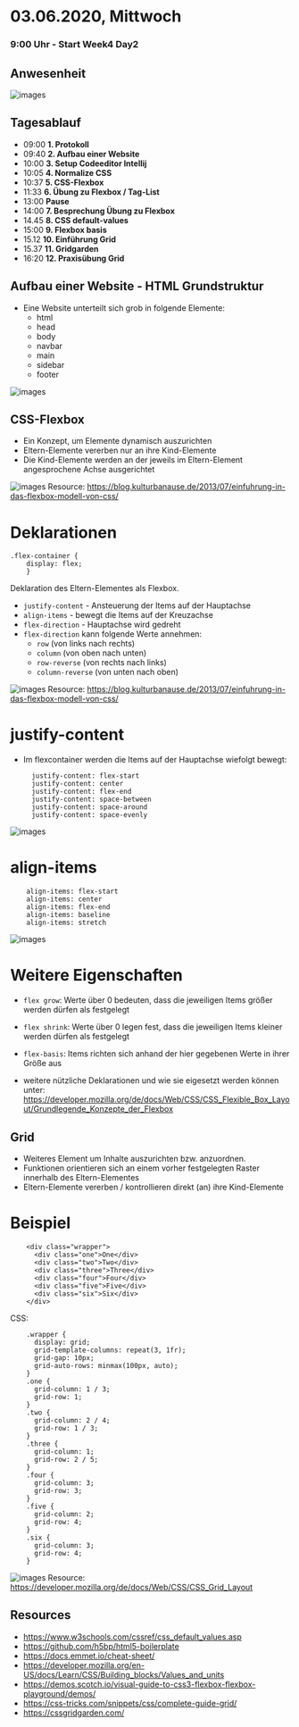 # 03.06.2020, Mittwoch

### 9:00 Uhr - Start Week4 Day2

## Anwesenheit

![images](images/Anwesenheit2020-06-03.png) 

## Tagesablauf
- 09:00  **1. Protokoll** 
- 09:40  **2. Aufbau einer Website**
- 10:00  **3. Setup Codeeditor Intellij**
- 10:05  **4. Normalize CSS** 
- 10:37  **5. CSS-Flexbox** 
- 11:33  **6. Übung zu Flexbox / Tag-List**
- 13:00  **Pause** 
- 14:00  **7. Besprechung Übung zu Flexbox**
- 14.45  **8. CSS default-values**
- 15:00  **9. Flexbox basis**
- 15.12  **10. Einführung Grid**
- 15.37  **11. Gridgarden**
- 16:20  **12. Praxisübung Grid**



## Aufbau einer Website - HTML Grundstruktur

- Eine Website unterteilt sich grob in folgende Elemente:
    - html
    - head
    - body
    - navbar
    - main
    - sidebar
    - footer
    
    
![images](images/webSiteStructure.png)  


## CSS-Flexbox
 - Ein Konzept, um Elemente dynamisch auszurichten
 - Eltern-Elemente vererben nur an ihre Kind-Elemente
 - Die Kind-Elemente werden an der jeweils im Eltern-Element angesprochene Achse ausgerichtet
 
![images](images/Achse_Elternelement.png)
Resource: https://blog.kulturbanause.de/2013/07/einfuhrung-in-das-flexbox-modell-von-css/

# Deklarationen
    .flex-container {
        display: flex;
        }
Deklaration des Eltern-Elementes als Flexbox.

 - ``justify-content`` - Ansteuerung der Items auf der Hauptachse
 - ``align-items`` - bewegt die Items auf der Kreuzachse
 - ```flex-direction``` - Hauptachse wird gedreht
 - ``flex-direction`` kann folgende Werte annehmen:
    -   ``row``  (von links nach rechts)
    - ``column`` (von oben nach unten)
    - ``row-reverse`` (von rechts nach links)
    - ``column-reverse`` (von unten nach oben)
 
![images](images/flex-direction.png)
Resource: https://blog.kulturbanause.de/2013/07/einfuhrung-in-das-flexbox-modell-von-css/

# justify-content

- Im flexcontainer werden die Items auf der Hauptachse wiefolgt bewegt:
    
        justify-content: flex-start 
        justify-content: center
        justify-content: flex-end
        justify-content: space-between
        justify-content: space-around
        justify-content: space-evenly 
       
![images](images/justify-content.png)

# align-items
        align-items: flex-start 
        align-items: center
        align-items: flex-end
        align-items: baseline
        align-items: stretch

![images](images/align-items.png)

# Weitere Eigenschaften

-  `flex grow`: Werte über 0 bedeuten, dass die jeweiligen Items größer werden dürfen als festgelegt
-  `flex shrink`: Werte über 0 legen fest, dass die jeweiligen Items kleiner werden dürfen als festgelegt
- ``flex-basis``: Items richten sich anhand der hier gegebenen Werte in ihrer Größe aus
        
- weitere nützliche Deklarationen und wie sie eigesetzt werden können unter:
 https://developer.mozilla.org/de/docs/Web/CSS/CSS_Flexible_Box_Layout/Grundlegende_Konzepte_der_Flexbox



## Grid
   - Weiteres Element um Inhalte auszurichten bzw. anzuordnen.
   - Funktionen orientieren sich an einem vorher festgelegten Raster innerhalb des Eltern-Elementes
   - Eltern-Elemente vererben / kontrollieren direkt (an) ihre Kind-Elemente
   
# Beispiel

        <div class="wrapper">
          <div class="one">One</div>
          <div class="two">Two</div>
          <div class="three">Three</div>
          <div class="four">Four</div>
          <div class="five">Five</div>
          <div class="six">Six</div>
        </div>
   
   
   CSS:
    
        .wrapper {
          display: grid;
          grid-template-columns: repeat(3, 1fr);
          grid-gap: 10px;
          grid-auto-rows: minmax(100px, auto);
        }
        .one {
          grid-column: 1 / 3;
          grid-row: 1;
        }
        .two { 
          grid-column: 2 / 4;
          grid-row: 1 / 3;
        }
        .three {
          grid-column: 1;
          grid-row: 2 / 5;
        }
        .four {
          grid-column: 3;
          grid-row: 3;
        }
        .five {
          grid-column: 2;
          grid-row: 4;
        }
        .six {
          grid-column: 3;
          grid-row: 4;
        }


![images](images/GridExample.png)
Resource: https://developer.mozilla.org/de/docs/Web/CSS/CSS_Grid_Layout


## Resources
- https://www.w3schools.com/cssref/css_default_values.asp
- https://github.com/h5bp/html5-boilerplate
- https://docs.emmet.io/cheat-sheet/
- https://developer.mozilla.org/en-US/docs/Learn/CSS/Building_blocks/Values_and_units
- https://demos.scotch.io/visual-guide-to-css3-flexbox-flexbox-playground/demos/
- https://css-tricks.com/snippets/css/complete-guide-grid/
- https://cssgridgarden.com/
